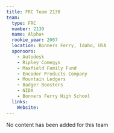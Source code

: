 ```yaml
---
title: FRC Team 2130
team:
  type: FRC
  number: 2130
  name: Alpha+
  rookie_year: 2007
  location: Bonners Ferry, Idaho, USA
  sponsors:
    - Autodesk
    - Ripley Comegys
    - Maxfield Family Fund
    - Encoder Products Company
    - Mountain Ledgers
    - Badger Boosters
    - NIDA
    - Bonners Ferry High School
  links:
    Website: 
---
```

No content has been added for this team